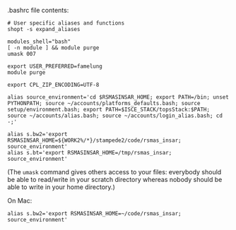 .bashrc file contents:

```
# User specific aliases and functions
shopt -s expand_aliases

modules_shell="bash"
[ -n module ] && module purge
umask 007

export USER_PREFERRED=famelung
module purge

export CPL_ZIP_ENCODING=UTF-8

alias source_environment='cd $RSMASINSAR_HOME; export PATH=/bin; unset PYTHONPATH; source ~/accounts/platforms_defaults.bash; source setup/environment.bash; export PATH=$ISCE_STACK/topsStack:$PATH; source ~/accounts/alias.bash; source ~/accounts/login_alias.bash; cd -;'

alias s.bw2='export RSMASINSAR_HOME=${WORK2%/*}/stampede2/code/rsmas_insar; source_environment'
alias s.bt='export RSMASINSAR_HOME=/tmp/rsmas_insar; source_environment'

```
(The `umask` command gives others access to your files: everybody should be able to read/write in your scratch directory whereas nobody should be able to write in your home directory.) 

On Mac:
```
alias s.bw2='export RSMASINSAR_HOME=~/code/rsmas_insar; source_environment'
```
